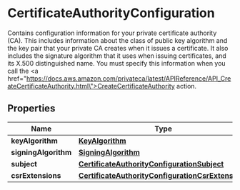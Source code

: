 

# CertificateAuthorityConfiguration

Contains configuration information for your private certificate authority (CA). This includes information about the class of public key algorithm and the key pair that your private CA creates when it issues a certificate. It also includes the signature algorithm that it uses when issuing certificates, and its X.500 distinguished name. You must specify this information when you call the <a href=\"https://docs.aws.amazon.com/privateca/latest/APIReference/API_CreateCertificateAuthority.html\">CreateCertificateAuthority</a> action. 

## Properties

| Name | Type | Description | Notes |
|------------ | ------------- | ------------- | -------------|
|**keyAlgorithm** | [**KeyAlgorithm**](KeyAlgorithm.md) |  |  |
|**signingAlgorithm** | [**SigningAlgorithm**](SigningAlgorithm.md) |  |  |
|**subject** | [**CertificateAuthorityConfigurationSubject**](CertificateAuthorityConfigurationSubject.md) |  |  |
|**csrExtensions** | [**CertificateAuthorityConfigurationCsrExtensions**](CertificateAuthorityConfigurationCsrExtensions.md) |  |  [optional] |



